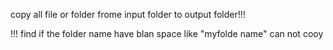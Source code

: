 copy all file or folder frome input folder to output folder!!!

!!! find if the folder name have blan space like "myfolde name" can not cooy
